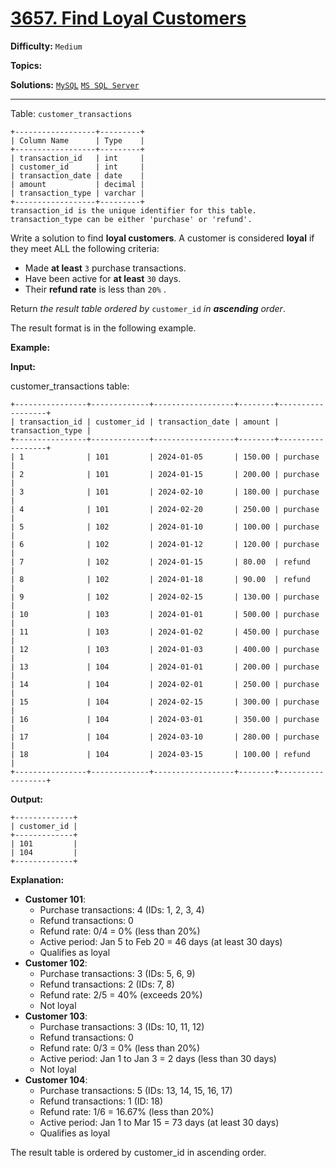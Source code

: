 # [3657. Find Loyal Customers](https://leetcode.com/problems/find-loyal-customers/)

**Difficulty:** `Medium`  

**Topics:**   

**Solutions:** [`MySQL`](../../src/sql/challenges/FindLoyalCustomers.sql) [`MS SQL Server`](../../src/sql/challenges/FindLoyalCustomers.sql)  

---

Table: `customer_transactions`

```
+------------------+---------+
| Column Name      | Type    | 
+------------------+---------+
| transaction_id   | int     |
| customer_id      | int     |
| transaction_date | date    |
| amount           | decimal |
| transaction_type | varchar |
+------------------+---------+
transaction_id is the unique identifier for this table.
transaction_type can be either 'purchase' or 'refund'.
```

Write a solution to find **loyal customers**. A customer is considered **loyal** if they meet ALL the following criteria:

* Made **at least** `3` purchase transactions.
* Have been active for **at least** `30` days.
* Their **refund rate** is less than `20%` .

Return *the result table ordered by* `customer_id` *in **ascending** order*.

The result format is in the following example.

**Example:**

**Input:**

customer\_transactions table:

```
+----------------+-------------+------------------+--------+------------------+
| transaction_id | customer_id | transaction_date | amount | transaction_type |
+----------------+-------------+------------------+--------+------------------+
| 1              | 101         | 2024-01-05       | 150.00 | purchase         |
| 2              | 101         | 2024-01-15       | 200.00 | purchase         |
| 3              | 101         | 2024-02-10       | 180.00 | purchase         |
| 4              | 101         | 2024-02-20       | 250.00 | purchase         |
| 5              | 102         | 2024-01-10       | 100.00 | purchase         |
| 6              | 102         | 2024-01-12       | 120.00 | purchase         |
| 7              | 102         | 2024-01-15       | 80.00  | refund           |
| 8              | 102         | 2024-01-18       | 90.00  | refund           |
| 9              | 102         | 2024-02-15       | 130.00 | purchase         |
| 10             | 103         | 2024-01-01       | 500.00 | purchase         |
| 11             | 103         | 2024-01-02       | 450.00 | purchase         |
| 12             | 103         | 2024-01-03       | 400.00 | purchase         |
| 13             | 104         | 2024-01-01       | 200.00 | purchase         |
| 14             | 104         | 2024-02-01       | 250.00 | purchase         |
| 15             | 104         | 2024-02-15       | 300.00 | purchase         |
| 16             | 104         | 2024-03-01       | 350.00 | purchase         |
| 17             | 104         | 2024-03-10       | 280.00 | purchase         |
| 18             | 104         | 2024-03-15       | 100.00 | refund           |
+----------------+-------------+------------------+--------+------------------+
```

**Output:**

```
+-------------+
| customer_id |
+-------------+
| 101         |
| 104         |
+-------------+
```

**Explanation:**

* **Customer 101**:
  + Purchase transactions: 4 (IDs: 1, 2, 3, 4)
  + Refund transactions: 0
  + Refund rate: 0/4 = 0% (less than 20%)
  + Active period: Jan 5 to Feb 20 = 46 days (at least 30 days)
  + Qualifies as loyal
* **Customer 102**:
  + Purchase transactions: 3 (IDs: 5, 6, 9)
  + Refund transactions: 2 (IDs: 7, 8)
  + Refund rate: 2/5 = 40% (exceeds 20%)
  + Not loyal
* **Customer 103**:
  + Purchase transactions: 3 (IDs: 10, 11, 12)
  + Refund transactions: 0
  + Refund rate: 0/3 = 0% (less than 20%)
  + Active period: Jan 1 to Jan 3 = 2 days (less than 30 days)
  + Not loyal
* **Customer 104**:
  + Purchase transactions: 5 (IDs: 13, 14, 15, 16, 17)
  + Refund transactions: 1 (ID: 18)
  + Refund rate: 1/6 = 16.67% (less than 20%)
  + Active period: Jan 1 to Mar 15 = 73 days (at least 30 days)
  + Qualifies as loyal

The result table is ordered by customer\_id in ascending order.